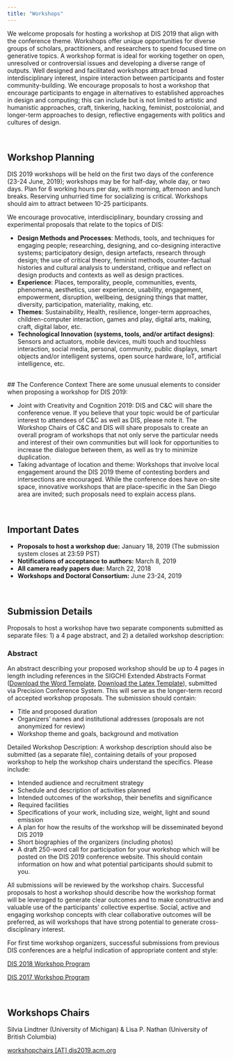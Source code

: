 ```yaml
---
title: "Workshops"
---
```


We welcome proposals for hosting a workshop at DIS 2019 that align with the conference theme. Workshops offer unique opportunities for diverse groups of scholars, practitioners, and researchers to spend focused time on generative topics. A workshop format is ideal for working together on open, unresolved or controversial issues and developing a diverse range of outputs. Well designed and facilitated workshops attract broad interdisciplinary interest, inspire interaction between participants and foster community-building. We encourage proposals to host a workshop that encourage participants to engage in alternatives to established approaches in design and computing; this can include but is not limited to artistic and humanistic approaches, craft, tinkering, hacking, feminist, postcolonial, and longer-term approaches to design, reflective engagements with politics and cultures of design.

</br>
 
## Workshop Planning
DIS 2019 workshops will be held on the first two days of the conference (23-24 June, 2019); workshops may be for half-day, whole day, or two days. Plan for 6 working hours per day, with morning, afternoon and lunch breaks. Reserving unhurried time for socializing is critical. Workshops should aim to attract between 10-25 participants.

We encourage provocative, interdisciplinary, boundary crossing and experimental proposals that relate to the topics of DIS:

- __Design Methods and Processes__: Methods, tools, and techniques for engaging people; researching, designing, and co-designing interactive systems; participatory design, design artefacts, research through design; the use of critical theory, feminist methods, counter-factual histories and cultural analysis to understand, critique and reflect on design products and contexts as well as design practices.
- __Experience__: Places, temporality, people, communities, events, phenomena, aesthetics, user experience, usability, engagement, empowerment, disruption, wellbeing, designing things that matter, diversity, participation, materiality, making, etc.
- __Themes__: Sustainability, Health, resilience, longer-term approaches, children-computer interaction, games and play, digital arts, making, craft, digital labor, etc.
- __Technological Innovation (systems, tools, and/or artifact designs)__: Sensors and actuators, mobile devices, multi touch and touchless interaction, social media, personal, community, public displays, smart objects and/or intelligent systems, open source hardware, IoT, artificial intelligence, etc.

</br>
## The Conference Context
There are some unusual elements to consider when proposing a workshop for DIS 2019:

- Joint with Creativity and Cognition 2019: DIS and C&C will share the conference venue. If you believe that your topic would be of particular interest to attendees of C&C as well as DIS, please note it. The Workshop Chairs of C&C and DIS will share proposals to create an overall program of workshops that not only serve the particular needs and interest of their own communities but will look for opportunities to increase the dialogue between them, as well as try to minimize duplication.
- Taking advantage of location and theme: Workshops that involve local engagement around the DIS 2019 theme of contesting borders and intersections are encouraged. While the conference does have on-site space, innovative workshops that are place-specific in the San Diego area are invited; such proposals need to explain access plans.

</br>

## Important Dates
- **Proposals to host a workshop due:** January 18, 2019 (The submission system closes at 23:59 PST)
- **Notifications of acceptance to authors:** March 8, 2019
- **All camera ready papers due:** March 22, 2018
- **Workshops and Doctoral Consortium:** June 23-24, 2019

</br>
 
## Submission Details
Proposals to host a workshop have two separate components submitted as separate files: 1) a 4 page abstract, and 2) a detailed workshop description:
 
### Abstract
An abstract describing your proposed workshop should be up to 4 pages in length including references in the SIGCHI Extended Abstracts Format ([Download the Word Template](https://www.dropbox.com/s/nuivw9xj4p1li5s/DIS19ExtendedAbstractsFormat.docx?dl=0), [Download the Latex Template](https://www.dropbox.com/s/4gwss51oc32li5k/DIS19-Latex-ExtendedAbstracts.zip?dl=0)), submitted via Precision Conference System. This will serve as the longer-term record of accepted workshop proposals. The submission should contain:

- Title and proposed duration
- Organizers’ names and institutional addresses (proposals are not anonymized for review)
- Workshop theme and goals, background and motivation
 
Detailed Workshop Description: A workshop description should also be submitted (as a separate file), containing details of your proposed workshop to help the workshop chairs understand the specifics. Please include:

- Intended audience and recruitment strategy
- Schedule and description of activities planned
- Intended outcomes of the workshop, their benefits and significance
- Required facilities
- Specifications of your work, including size, weight, light and sound emission
- A plan for how the results of the workshop will be disseminated beyond DIS 2019
- Short biographies of the organizers (including photos)
- A draft 250-word call for participation for your workshop which will be posted on the DIS 2019 conference website. This should contain information on how and what potential participants should submit to you.
 
All submissions will be reviewed by the workshop chairs. Successful proposals to host a workshop should describe how the workshop format will be leveraged to generate clear outcomes and to make constructive and valuable use of the participants’ collective expertise. Social, active and engaging workshop concepts with clear collaborative outcomes will be preferred, as will workshops that have strong potential to generate cross-disciplinary interest.
 
For first time workshop organizers, successful submissions from previous DIS conferences are a helpful indication of appropriate content and style:
 
[DIS 2018 Workshop Program](http://dis2018.org/workshop-program/)
 
[DIS 2017 Workshop Program](http://dis2017.org/workshop-program/)

</br>
 
## Workshops Chairs
Silvia Lindtner (University of Michigan) & Lisa P. Nathan (University of British Columbia) 

[workshopchairs [AT] dis2019.acm.org](mailto:workshopchairs@dis2019.acm.org)
